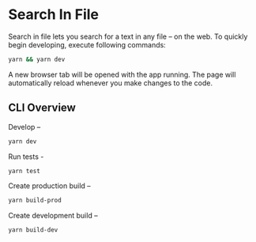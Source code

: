 # Search In File
Search in file lets you search for a text in any file – on the web.
To quickly begin developing, execute following commands:

```sh
yarn && yarn dev
```
A new browser tab will be opened with the app running. The page will automatically reload whenever you make changes to the code.

## CLI Overview

Develop –
```sh
yarn dev
```

Run tests -
```sh
yarn test
```

Create production build – 
```sh
yarn build-prod
```
Create development build –
```sh
yarn build-dev
```

